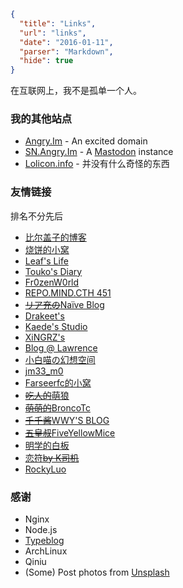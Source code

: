 ```json
{
  "title": "Links",
  "url": "links",
  "date": "2016-01-11",
  "parser": "Markdown",
  "hide": true
}
```

在互联网上，我不是孤单一个人。

### 我的其他站点

- [Angry.Im](https://angry.im) - An excited domain
- [SN.Angry.Im](https://sn.angry.im) - A [Mastodon](https://github.com/tootsuite/mastodon) instance
- [Lolicon.info](https://lolicon.info) - 并没有什么奇怪的东西

### 友情链接

排名不分先后

* [比尔盖子的博客](https://biergaizi.info)
* [烧饼的小窝](http://feng.moe)
* [Leaf's Life](https://harrychen.xyz)
* [Touko's Diary](https://touko.moe)
* [Fr0zenW0rld](https://bismarck.moe)
* [REPO.MIND.CTH 451](https://cth451.tk)
* [~~リア充の~~Naïve Blog](https://blog.naïve.io/)
* [Drakeet's](http://drakeet.me)
* [Kaede's Studio](http://kaedea.com)
* [XiNGRZ's](http://xingrz.me)
* [Blog @ Lawrence](https://lawrencexs.xyz)
* [小白喵の幻想空间](https://nekoyu.cc)
* [jm33_m0](https://jm33.me)
* [Farseerfc的小窝](https://farseerfc.me/zhs/)
* [~~吃人的~~萌狼](https://blog.yoitsu.moe)
* [~~萌萌的~~BroncoTc](https://blog.broncotc.com/)
* [~~千千酱~~WWY'S BLOG](https://wwyqianqian.github.io/)
* [~~五皇叔~~FiveYellowMice](https://fiveyellowmice.com/)
* [明学的白板](https://ksmx.me/)
* [恋符~~by K司机~~](https://marisa-kirisa.me/)
* [RockyLuo](https://www.akarin.top/)

### 感谢

* Nginx
* Node.js
* [Typeblog](https://github.com/PeterCxy/Typeblog)
* ArchLinux
* Qiniu
* (Some) Post photos from [Unsplash](https://unsplash.com/)
